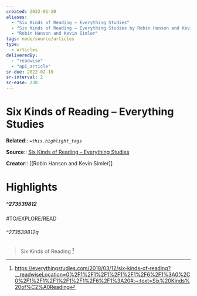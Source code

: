 ```yaml
---
created: 2022-01-20
aliases:
  - "Six Kinds of Reading – Everything Studies"
  - "Six Kinds of Reading – Everything Studies by Robin Hanson and Kevin Simler"
  - "Robin Hanson and Kevin Simler"
tags: node/source/articles
type: 
  - articles
deliveredBy: 
  - "readwise"
  - "api_article"
sr-due: 2022-02-10
sr-interval: 2
sr-ease: 230
---
```

# Six Kinds of Reading – Everything Studies

**Related**:: 
*`=this.highlight_tags`*

**Source**:: [Six Kinds of Reading – Everything Studies](https://everythingstudies.com/2018/03/12/six-kinds-of-reading)

**Creator**:: [[Robin Hanson and Kevin Simler]]

# Highlights
##### ^273539812

#TO/EXPLORE/READ  
###### ^273539812q
> Six Kinds of Reading 
  [^273539812]

[^273539812]: https://everythingstudies.com/2018/03/12/six-kinds-of-reading?__readwiseLocation=0%2F1%2F1%2F1%2F1%2F1%2F6%2F1%3A0%2C0%2F1%2F1%2F1%2F1%2F1%2F6%2F1%3A20#:~:text=Six%20Kinds%20of%C2%A0Reading

